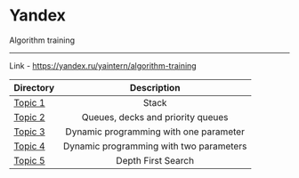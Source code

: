 # Yandex
Algorithm training
____________
Link - https://yandex.ru/yaintern/algorithm-training

| Directory | Description |
|----------------|:---------:|
| [Topic 1](https://github.com/MariaMayy/Yandex/tree/main/Stack) | Stack |
| [Topic 2](https://github.com/MariaMayy/Yandex/tree/main/Queue) | Queues, decks and priority queues | 
| [Topic 3](https://github.com/MariaMayy/Yandex/tree/main/DP_1) | Dynamic programming with one parameter | 
| [Topic 4](https://github.com/MariaMayy/Yandex/tree/main/DP_2) | Dynamic programming with two parameters | 
| [Topic 5](https://github.com/MariaMayy/Yandex/tree/main/DFS) | Depth First Search | 
